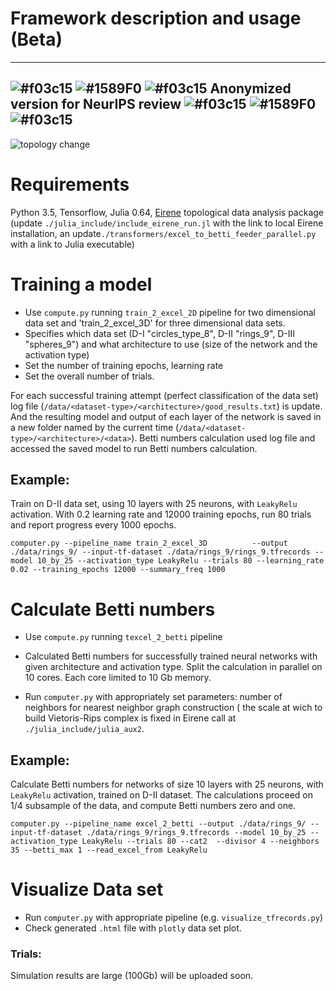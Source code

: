 # Framework description and usage (Beta) 
--------------------------------------------

## ![#f03c15](https://placehold.it/15/f03c15/000000?text=+) ![#1589F0](https://placehold.it/15/1589F0/000000?text=+) ![#f03c15](https://placehold.it/15/f03c15/000000?text=+) Anonymized version for NeurIPS review ![#f03c15](https://placehold.it/15/f03c15/000000?text=+) ![#1589F0](https://placehold.it/15/1589F0/000000?text=+) ![#f03c15](https://placehold.it/15/f03c15/000000?text=+)


![topology change](https://github.com/topnn/topnn_framework/blob/master/pics/topology_change.png)


# Requirements
Python 3.5,
Tensorflow,
Julia 0.64,
[Eirene](https://github.com/Eetion/Eirene.jl) topological data analysis package
(update `./julia_include/include_eirene_run.jl` with the link to local Eirene installation, an update`./transformers/excel_to_betti_feeder_parallel.py` with a link to Julia executable)

# Training a model
* Use `compute.py` running  `train_2_excel_2D` pipeline for two dimensional data set and 'train_2_excel_3D' for three dimensional data sets.
* Specifies which data set (D-I "circles_type_8", D-II "rings_9", D-III "spheres_9") and what architecture to use (size of the network and the activation type)
* Set the number of training epochs, learning rate
* Set the overall number of trials.

For each successful training attempt (perfect classification of the data set) log file (`/data/<dataset-type>/<architecture>/good_results.txt`) is update. And the resulting model and output of each layer of the network is saved in a new folder named by the current time (`/data/<dataset-type>/<architecture>/<data>`). Betti numbers calculation used log file and accessed the saved model to run Betti numbers calculation.  

## Example:
Train on D-II data set, using 10 layers with 25  neurons, with `LeakyRelu` activation. With 0.2 learning rate and 12000 training epochs, run 80 trials and report progress every 1000 epochs.  

`computer.py --pipeline_name train_2_excel_3D          --output ./data/rings_9/ --input-tf-dataset ./data/rings_9/rings_9.tfrecords --model 10_by_25 --activation_type LeakyRelu --trials 80 --learning_rate 0.02 --training_epochs 12000 --summary_freq 1000`

# Calculate Betti numbers

* Use `compute.py` running  `texcel_2_betti` pipeline
* Calculated Betti numbers for successfully trained neural networks with given architecture and activation type. Split the calculation in parallel on 10 cores. Each core limited to 10 Gb memory.  

* Run `computer.py` with appropriately set parameters: number of neighbors for nearest neighbor graph construction  ( the scale at wich to build Vietoris-Rips complex is fixed in Eirene call at `./julia_include/julia_aux2`.  

## Example:
Calculate Betti numbers for networks of size 10 layers with 25 neurons, with `LeakyRelu` activation, trained on D-II dataset. The calculations proceed on 1/4 subsample of the data, and compute Betti numbers zero and one.

`computer.py --pipeline_name excel_2_betti --output ./data/rings_9/ --input-tf-dataset ./data/rings_9/rings_9.tfrecords --model 10_by_25 --activation_type LeakyRelu --trials 80 --cat2  --divisor 4 --neighbors 35 --betti_max 1 --read_excel_from LeakyRelu`

# Visualize Data set
* Run `computer.py` with appropriate pipeline (e.g. `visualize_tfrecords.py`)
* Check generated `.html` file with `plotly` data set plot.


### Trials:

Simulation results are large (100Gb) will be uploaded soon. 
